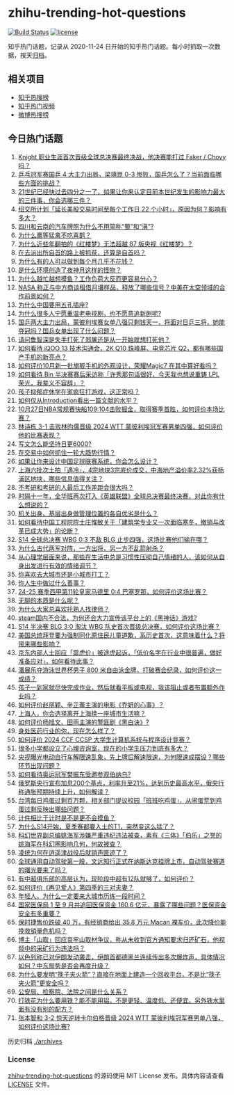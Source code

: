 # zhihu-trending-hot-questions

[![Build Status](https://github.com/justjavac/zhihu-trending-hot-questions/workflows/ci/badge.svg?branch=master)](https://github.com/justjavac/zhihu-trending-hot-questions/actions)
[![license](https://img.shields.io/github/license/justjavac/zhihu-trending-hot-questions)](https://github.com/justjavac/zhihu-trending-hot-questions/blob/master/LICENSE)

知乎热门话题，记录从 2020-11-24
日开始的知乎热门话题。每小时抓取一次数据，按天[归档](./archives)。

## 相关项目

- [知乎热搜榜](https://github.com/justjavac/zhihu-trending-top-search)
- [知乎热门视频](https://github.com/justjavac/zhihu-trending-hot-video)
- [微博热搜榜](https://github.com/justjavac/weibo-trending-hot-search)

## 今日热门话题

<!-- BEGIN -->
<!-- 最后更新时间 Sun Oct 27 2024 12:16:08 GMT+0800 (China Standard Time) -->

1. [Knight 职业生涯首次晋级全球总决赛最终决战，他决赛能打过 Faker / Chovy 吗？](https://www.zhihu.com/question/2179648612)
1. [乒乓冠军赛国乒 4 大主力出局，梁靖崑 0-3 惨败，国乒怎么了？当前面临哪些方面的挑战？](https://www.zhihu.com/question/2176614082)
1. [21世纪已经快过去四分之一了，如果让你来认定目前本世纪发生的影响力最大的三件事，你会选哪三件？](https://www.zhihu.com/question/1925448688)
1. [纽交所计划「延长美股交易时间至每个工作日 22 个小时」，原因为何？影响有多大？](https://www.zhihu.com/question/2133881618)
1. [四川和云南的汽车牌照为什么不用简称“蜀”和“滇”?](https://www.zhihu.com/question/770924199)
1. [为什么鹰等猛禽不吃喜鹊？](https://www.zhihu.com/question/646669971)
1. [为什么近些年翻拍的《红楼梦》无法超越 87 版央视《红楼梦》？](https://www.zhihu.com/question/665173956)
1. [在去派出所自首的路上被抓获，还算是自首吗？](https://www.zhihu.com/question/660494093)
1. [为什么有的人可以做到每个月几乎不花钱？](https://www.zhihu.com/question/2169518036)
1. [是什么环境创造了夜神月这样的怪物？](https://www.zhihu.com/question/50526399)
1. [为什么越忙越想摸鱼？工作负荷大反而更容易分心？](https://www.zhihu.com/question/828054653)
1. [NASA 称正与中方商谈租借月壤样品，释放了哪些信号？中美在太空领域的合作前景如何？](https://www.zhihu.com/question/1890906230)
1. [为什么中国要用五孔插座?](https://www.zhihu.com/question/333776081)
1. [为什么很多人宁愿重温老电视剧，也不愿意追新剧呢?](https://www.zhihu.com/question/1455843526)
1. [国乒两大主力出局，蒙彼利埃赛女单八强只剩钱天一，将面对日乒三将，她能夺冠吗？国乒女单出现了什么问题？](https://www.zhihu.com/question/2113368329)
1. [请问鲁智深是失手打死了郑屠还是从一开始就想打死他？](https://www.zhihu.com/question/1838390668)
1. [如何看待 iQOO 13 技术沟通会，2K Q10 珠峰屏、电竞芯片 Q2，都有哪些国产手机的新亮点？](https://www.zhihu.com/question/1822193979)
1. [如何评价10月新一批旗舰手机的外观设计，荣耀Magic7 在其中算好看吗？](https://www.zhihu.com/question/1896390824)
1. [如何看待 Bin 半决赛赛后采访称「许秀那句话很好，今天我也想说重铸 LPL 荣光，我辈义不容辞」？](https://www.zhihu.com/question/2180169178)
1. [孩子抑郁症休学在家疯狂打游戏，这正常吗？](https://www.zhihu.com/question/1619569487)
1. [如何仅从Introduction看出一篇文献的水平？](https://www.zhihu.com/question/551747204)
1. [10月27日NBA常规赛快船109:104击败掘金，取得赛季首胜，如何评价本场比赛？](https://www.zhihu.com/question/2213136131)
1. [林诗栋 3-1 击败林昀儒晋级 2024 WTT 蒙彼利埃冠军赛男单四强，如何评价他的比赛表现？](https://www.zhihu.com/question/2179988171)
1. [写文怎么能坚持日更6000?](https://www.zhihu.com/question/827058445)
1. [在交易中如何抓住一轮大趋势行情？](https://www.zhihu.com/question/663198015)
1. [如果让你来设计中国足球联赛系统，你会怎么设计？](https://www.zhihu.com/question/584029059)
1. [上海六批次土拍「遇冷」，4宗地块3宗底价成交，中海地产溢价率2.32%获杨浦区地块，哪些信息值得关注？](https://www.zhihu.com/question/2072244479)
1. [不考研和考研的人最后工作差距会很大吗？](https://www.zhihu.com/question/1286925131)
1. [时隔十一年，全华班再次打入《英雄联盟》全球总决赛最终决赛，对此你有什么想说的？](https://www.zhihu.com/question/2179531928)
1. [机关出身、基层出身做管理位置的各自优劣是什么？](https://www.zhihu.com/question/36353132)
1. [如何看待中国工程院院士庄惟敏关于「建筑学专业又一次面临寒冬，撤销与改革已成大势」的论断？](https://www.zhihu.com/question/1674032862)
1. [S14 全球总决赛 WBG 0:3 不敌 BLG 止步四强，这场比赛他们输在哪？](https://www.zhihu.com/question/2179827507)
1. [为什么古代两军对阵，一方出将，另一方不乱箭射杀？](https://www.zhihu.com/question/1465890704)
1. [从心理学层面来说，那些在生活中总是习惯性压抑自己情绪的人，该如何从自身出发进行有效的情绪调节？](https://www.zhihu.com/question/667531506)
1. [你喜欢去大城市还是小城市打工？](https://www.zhihu.com/question/2065786363)
1. [你人生中做过什么善事？](https://www.zhihu.com/question/428177441)
1. [24-25 赛季西甲第11轮皇家马德里 0:4 巴塞罗那，如何评价这场比赛？](https://www.zhihu.com/question/2190335680)
1. [无聊的本质是什么呢？](https://www.zhihu.com/question/1557760823)
1. [为什么大家总喜欢托熟人找律师？](https://www.zhihu.com/question/630438689)
1. [steam国内不合法，为何还会大力宣传该平台上的《黑神话》游戏?](https://www.zhihu.com/question/1723280884)
1. [S14 半决赛 BLG 3:0 淘汰 WBG 队史首次晋级总决赛，如何评价这场比赛？](https://www.zhihu.com/question/2163420157)
1. [美国总统拜登要为强制同化原住民儿童道歉，系历史首次，这意味着什么？将带来哪些影响？](https://www.zhihu.com/question/2075365576)
1. [京东内部人士回应「震虎价」被途虎起诉，「低价名字在行业中很普遍，做好准备应对」，如何看待此事？](https://www.zhihu.com/question/2027438774)
1. [潘展乐夺游泳世界杯男子 800 米自由泳金牌，打破赛会纪录，如何评价这一成绩？](https://www.zhihu.com/question/2164032570)
1. [孩子一到家就尽快完成作业，然后就看平板或电视，我该阻止或者布置额外作业吗？](https://www.zhihu.com/question/1204795633)
1. [如何评价赵丽颖、辛芷蕾主演的电影《乔妍的心事》？](https://www.zhihu.com/question/2059496210)
1. [上海人，你会选择离开上海换一座城市生活嘛？](https://www.zhihu.com/question/1691145917)
1. [如何评价杨旭文、田雨主演的警匪剧《黑白诀》?](https://www.zhihu.com/question/1494089569)
1. [身处医药行业的你，现在怎么样了？](https://www.zhihu.com/question/648574126)
1. [如何评价 2024 CCF CCSP 大学生计算机系统与程序设计竞赛？](https://www.zhihu.com/question/1780544083)
1. [很多小学都设立了心理咨询室，现在的小学生压力到底有多大？](https://www.zhihu.com/question/801958824)
1. [央视曝光电动自行车解限速乱象，先上牌后解速限速，为何限速成摆设？哪些环节出现问题？](https://www.zhihu.com/question/2117938189)
1. [如何看待奥运冠军樊振东受邀参观伯纳乌?](https://www.zhihu.com/question/2174638520)
1. [俄罗斯央行宣布加息200个基点，利率升至21%，达到历史最高水平，俄央行称通胀预期持续上升，如何解读？](https://www.zhihu.com/question/2072237892)
1. [台湾每日鸡蛋过剩百万颗，相关部门提议校园「班班吃鸡蛋」，从闹蛋荒到鸡蛋过剩反映出哪些问题？](https://www.zhihu.com/question/2110812480)
1. [计件相比于计时是不是更不会摸鱼？](https://www.zhihu.com/question/1659785457)
1. [为什么S14开始，夏季赛都要入土的T1，突然变这么猛了？](https://www.zhihu.com/question/788857085)
1. [科幻世界副总编姚海军涉嫌严重违纪违法被查，素有《三体》「伯乐」之誉的姚海军在科幻圈影响几何，何故被查？](https://www.zhihu.com/question/1831154334)
1. [凌统为何在逍遥津战役后就销声匿迹了？](https://www.zhihu.com/question/801836607)
1. [全球通用自动驾驶第一股，文远知行正式在纳斯达克挂牌上市，自动驾驶赛道的曙光要来了吗？](https://www.zhihu.com/question/2075499254)
1. [有中超俱乐部的高层认为，现阶段中超有12队就够了，如何评价？](https://www.zhihu.com/question/2048748355)
1. [如何评价《再见爱人》第四季的三对夫妻？](https://www.zhihu.com/question/1245141150)
1. [年轻人，为什么一定要来大城市历练一段时间？](https://www.zhihu.com/question/1851690090)
1. [国家医保局 1 至 9 月共追回医保资金 160.6 亿元，暴露了哪些问题？医保资金安全有多重要？](https://www.zhihu.com/question/1662502220)
1. [保时捷售价跌破 40 万，有经销商给出 35.8 万元 Macan 裸车价，此次降价能挽救销量危机吗？](https://www.zhihu.com/question/2015098778)
1. [博主「山取」回应哀牢山取材争议，称从未收到官方通知要求归还矿石，他视频中的采矿行为违法吗？](https://www.zhihu.com/question/1789144913)
1. [以色列称已对伊朗发动袭击，伊朗首都德黑兰连续传出多次爆炸声，具体情况如何？中东局势是否会再度升级？](https://www.zhihu.com/question/2109427028)
1. [为什么要发明“筷子夹火箭”？直接在地面上建造一个回收平台，不是比“筷子夹火箭”更安全吗？](https://www.zhihu.com/question/1656288733)
1. [公安局、检察院、法院之间是什么关系？](https://www.zhihu.com/question/658597625)
1. [打铁花为什么要用铁？能不能用铝，不是更轻、温度低、还便宜。另外铁水里面有没有别的配方？](https://www.zhihu.com/question/644043868)
1. [张本智和 3-2 惊天逆转卡尔伯格晋级 2024 WTT 蒙彼利埃冠军赛男单八强，如何评价这场比赛?](https://www.zhihu.com/question/2071165426)

<!-- END -->

历史归档 [./archives](./archives)

### License

[zhihu-trending-hot-questions](https://github.com/justjavac/zhihu-trending-hot-questions)
的源码使用 MIT License 发布。具体内容请查看 [LICENSE](./LICENSE) 文件。
